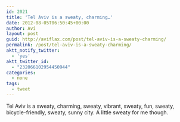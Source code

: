 ```yaml
---
id: 2021
title: 'Tel Aviv is a sweaty, charming…'
date: 2012-08-05T06:50:45+00:00
author: Avi
layout: post
guid: http://aviflax.com/post/tel-aviv-is-a-sweaty-charming/
permalink: /post/tel-aviv-is-a-sweaty-charming/
aktt_notify_twitter:
  - 'yes'
aktt_twitter_id:
  - "232066102954450944"
categories:
  - none
tags:
  - tweet
---
```

Tel Aviv is a sweaty, charming, sweaty, vibrant, sweaty, fun, sweaty, bicycle-friendly, sweaty, sunny city. A little sweaty for me though.